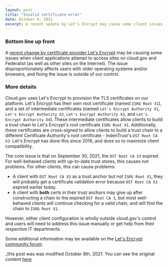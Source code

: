 ```yaml
---
layout: post
title: "Invalid certificate error"
date: October 4, 2021
excerpt: A recent update by Let's Encrypt may cause some client issues when accessing sites
---
```


### Bottom line up front

A [recent change by certificate provider Let's Encrypt](https://letsencrypt.org/2020/09/17/new-root-and-intermediates.html) may be causing some issues when client applications attempt to access sites on cloud.gov and Federalist (as well as other sites on the Internet). The issue disproportionately affects users with older operating systems and/or browsers, and fixing the issue is outside of our control.

### More details

Cloud.gov uses Let's Encrypt to provision the TLS certificates on our platform. Let's Encrypt has their
own root certificate (named `ISRG Root X1`), and a set of intermediate certificates (named `Let's Encrypt Authority X1`, `Let's Encrypt Authority X2`, `Let's Encrypt Authority X3`, and `Let's Encrypt Authority X4`). These intermediate certificates allow clients to build a trust chain to Let's Encrypt's root certificate `ISRG Root X1`. Additionally, these certificates are cross-signed to allow clients to build a trust chain to a different Certificate Authority's root certificate - IndenTrust's `DST Root CA X3`. Let's Encrypt has done this since 2016, and does so to maximize client compatibility.

The core issue is that on September 30, 2021, the `DST Root CA X3` expired. For well-behaved clients with up-to-date trust stores, this causes not problems. For other clients, this can cause problems:
- A client with `DST Root CA X3` as a trust anchor but not `ISRG Root X1`, they will probably get a certificate validation error because `DST Root CA X3` expired earlier today.
- A client with **both** certs in their trust anchors may give up after constructing a chain to the expired `DST Root CA 3`, but most well-behaved clients will continue checking for a valid chain, and will find the chain to `ISRG Root X1`.

However, either client configuration is wholly outside cloud.gov's control and users will need to address this issue manually or get help from their respective IT departments.

Some additional information may be available on the [Let's Encrypt community forum](https://community.letsencrypt.org/t/help-thread-for-dst-root-ca-x3-expiration-september-2021/149190).

_this post was was modified October 8th, 2021. You can see the original content [here](https://github.com/cloud-gov/cg-site/blob/57a52327f052c3e4114c1b0caf4ae3a12beb5d25/_posts/2021-10-04-invalid-certificate-error.md)
